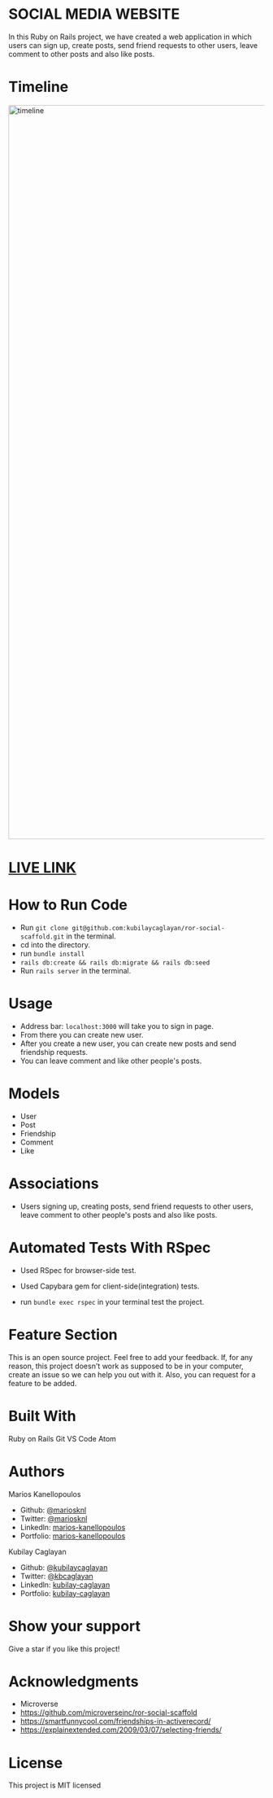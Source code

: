 # SOCIAL MEDIA WEBSITE

In this Ruby on Rails project, we have created a web application in which users can sign up, create posts, send friend requests to other users, leave comment to other posts and also like posts.

# Timeline
<img width="1443" alt="timeline" src="https://user-images.githubusercontent.com/50610396/83735770-7432ae00-a659-11ea-95bc-bedc5c36431d.png">

# [LIVE LINK](http://stay-in-touch1987.herokuapp.com/)

# How to Run Code
- Run `git clone git@github.com:kubilaycaglayan/ror-social-scaffold.git` in the terminal.
- cd into the directory.
- run `bundle install`
- `rails db:create && rails db:migrate && rails db:seed`
- Run `rails server` in the terminal.

# Usage
- Address bar: `localhost:3000` will take you to sign in page.
- From there you can create new user.
- After you create a new user, you can create new posts and send friendship requests.
- You can leave comment and like other people's posts.

# Models
- User
- Post
- Friendship
- Comment
- Like

# Associations
- Users signing up, creating posts, send friend requests to other users, leave comment to other people's posts and also like posts.

# Automated Tests With RSpec
- Used RSpec for browser-side test.
- Used Capybara gem for client-side(integration) tests.

- run `bundle exec rspec` in your terminal test the project.

# Feature Section
This is an open source project. Feel free to add your feedback. If, for any reason, this project doesn't work as supposed to be in your computer, create an issue so we can help you out with it.
Also, you can request for a feature to be added.

# Built With

Ruby on Rails
Git
VS Code
Atom

# Authors

Marios Kanellopoulos
- Github: [@mariosknl](https://github.com/mariosknl)
- Twitter: [@mariosknl](https://twitter.com/MariosKnl)
- Linkedln: [marios-kanellopoulos](https://www.linkedin.com/in/marios-kanellopoulos)
- Portfolio: [marios-kanellopoulos](https://marioskanellopoulos.com/)

Kubilay Caglayan
- Github: [@kubilaycaglayan](https://github.com/kubilaycaglayan)
- Twitter: [@kbcaglayan](https://twitter.com/kbcaglayan)
- Linkedln: [kubilay-caglayan](https://www.linkedin.com/in/kubilaycaglayan/)
- Portfolio: [kubilay-caglayan](https://kubilaycaglayan.com//)

# Show your support
Give a star if you like this project!

# Acknowledgments
- Microverse
- https://github.com/microverseinc/ror-social-scaffold
- https://smartfunnycool.com/friendships-in-activerecord/
- https://explainextended.com/2009/03/07/selecting-friends/

# License
This project is MIT licensed

